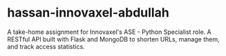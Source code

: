 # hassan-innovaxel-abdullah
 A take-home assignment for Innovaxel's ASE - Python Specialist role. A RESTful API built with Flask and MongoDB to shorten URLs, manage them, and track access statistics.
